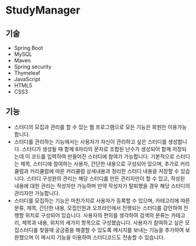 # StudyManager

## 기술 
- Spring Boot
- MySQL 
- Maven
- Spring security
- Thymeleaf
- JavaScript
- HTML5
- CSS3


## 기능
- 스터디의 모집과 관리를 할 수 있는 웹 프로그램으로 모든 기능은 회원만 이용가능합니다.
- 스터디를 관리하는 기능에서는 사용자가 자신이 관리하고 싶은 스터디를 생성합니다. 스터디가 생성될 때 함께 8자리의 문자로 조합된 난수가 생성되어 함께 저장되는데 이 코드를 입력하여 만들어진 스터디에 참여가 가능합니다. 기본적으로 스터디는 제목, 스터디에 참여하는 사용자, 간단한 내용으로 구성되어 있으며,  추가로 커리큘럼과 커리큘럼에 따른 커리큘럼 상세내용과 정리한 스터디 내용을 저장할 수 있습니다. 스터디 구성원의 관리는 해당 스터디를 만든 관리자만이 할 수 있고, 작성된 내용에 대한 관리는 작성자만 가능하며 만약 작성자가 탈퇴했을 경우 해당 스터디의 관리자만 가능합니다.
- 스터디를 모집하는 기능은 마찬가지로 사용자가 등록할 수 있으며, 카테고리에 따른 분류, 제목, 간단한 내용, 모집인원과 오프라인에서 진행되는 스터디를 감안하여 진행할 위치로 구성되어 있습니다. 사용자의 편의를 생각하여 검색의 분류는 카테고리, 제목과 내용, 위치의 세가지 항목으로 구성했습니다. 사용자가 참여하고 싶은 모집스터디를 찾을때 궁금증을 해결할 수 있도록 메시지를 보내는 기능을 추가하여 보완했으며 이 메시지 기능을 이용하여 스터디코드도 전송할 수 있습니다. 

